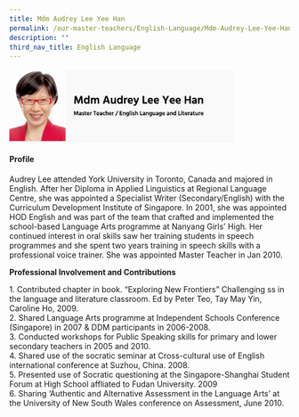 ```yaml
---
title: Mdm Audrey Lee Yee Han
permalink: /our-master-teachers/English-Language/Mdm-Audrey-Lee-Yee-Han/
description: ""
third_nav_title: English Language
---
```

<img src="/images/mt3.png" style="width:80%">

#### Profile

Audrey Lee attended York University in Toronto, Canada and majored in English. After her Diploma in Applied Linguistics at Regional Language Centre, she was appointed a Specialist Writer (Secondary/English) with the Curriculum Development Institute of Singapore. In 2001, she was appointed HOD English and was part of the team that crafted and implemented the school-based Language Arts programme at Nanyang Girls’ High. Her continued interest in oral skills saw her training students in speech programmes and she spent two years training in speech skills with a professional voice trainer. She was appointed Master Teacher in Jan 2010.

**Professional Involvement and Contributions**

1\.  Contributed chapter in book. “Exploring New Frontiers” Challenging ss in the language and literature classroom. Ed by Peter Teo, Tay May Yin, Caroline Ho, 2009.<br>
2.  Shared Language Arts programme at Independent Schools Conference (Singapore) in 2007 & DDM participants in 2006-2008.<br>
3.  Conducted workshops for Public Speaking skills for primary and lower secondary teachers in 2005 and 2010.<br>
4.  Shared use of the socratic seminar at Cross-cultural use of English international conference at Suzhou, China. 2008.<br>
5.  Presented use of Socratic questioning at the Singapore-Shanghai Student Forum at High School affliated to Fudan University. 2009<br>
6.  Sharing ‘Authentic and Alternative Assessment in the Language Arts’ at the University of New South Wales conference on Assessment, June 2010.